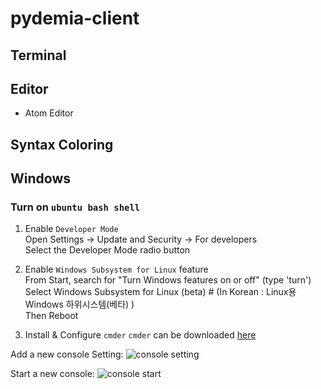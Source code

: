 # pydemia-client

## Terminal

## Editor

* Atom Editor

## Syntax Coloring

## Windows

### Turn on `ubuntu bash shell`

1. Enable `Developer Mode`  
Open Settings -> Update and Security -> For developers  
Select the Developer Mode radio button  

2. Enable `Windows Subsystem for Linux` feature  
From Start, search for "Turn Windows features on or off" (type 'turn')  
Select Windows Subsystem for Linux (beta)  # (In Korean : Linux용 Windows 하위시스템(베타) )  
Then Reboot  

3. Install & Configure `cmder`
`cmder` can be downloaded [here](http://cmder.net)  

Add a new console Setting:
![console setting](https://github.com/pydemia/pydemia-server/blob/master/scripts/cmder%20bash_ubuntu_setting.png?raw=true)

Start a new console:
![console start](https://github.com/pydemia/pydemia-server/blob/master/scripts/cmder%20bash_ubuntu_start.png?raw=true)

